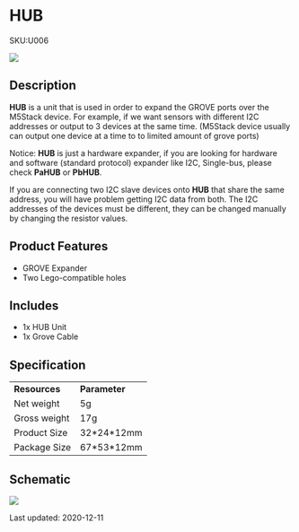 # HUB

<el-tag effect="plain">SKU:U006</el-tag>

<div class="product_pic"><img src="assets/img/product_pics/unit/hub/unit_hub_01.webp"></div>

## Description

**HUB** is a unit that is used in order to expand the GROVE ports over the M5Stack device. For example, if we want sensors with different I2C addresses or output to 3 devices at the same time. (M5Stack device usually can output one device at a time to to limited amount of grove ports)

Notice: **HUB** is just a hardware expander, if you are looking for hardware and software (standard protocol) expander like I2C, Single-bus, please check **PaHUB** or **PbHUB**.

If you are connecting two I2C slave devices onto **HUB** that share the same address, you will have problem getting I2C data from both. The I2C addresses of the devices must be different, they can be changed manually by changing the resistor values.

## Product Features

- GROVE Expander
- Two Lego-compatible holes

## Includes

- 1x HUB Unit
- 1x Grove Cable

## Specification

<table>
   <tr style="font-weight:bold">
      <td>Resources</td>
      <td>Parameter</td>
   </tr>
   <tr>
      <td>Net weight</td>
      <td>5g</td>
   </tr>
   <tr>
      <td>Gross weight</td>
      <td>17g</td>
   </tr>
   <tr>
      <td>Product Size</td>
      <td>32*24*12mm</td>
   </tr>
    <tr>
      <td>Package Size</td>
      <td>67*53*12mm</td>
   </tr>
</table>

## Schematic

<img src="assets/img/product_pics/unit/hub_sch.JPG">

<el-divider content-position="right">Last updated: 2020-12-11</el-divider>

<script>

   var purchase_link = 'https://m5stack.com/collections/m5-unit/products/mini-hub-module';

   anchor_search(purchase_link);
   scrollFunc();

</script>
